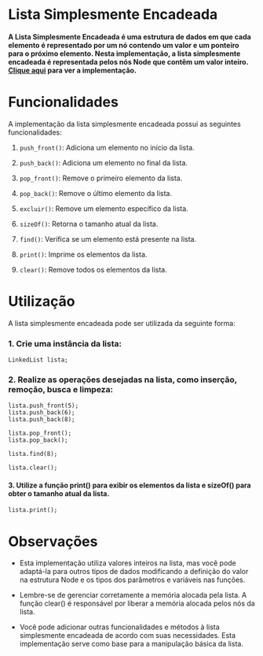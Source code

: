 # Lista Simplesmente Encadeada

#### A Lista Simplesmente Encadeada é uma estrutura de dados em que cada elemento é representado por um nó contendo um valor e um ponteiro para o próximo elemento. Nesta implementação, a lista simplesmente encadeada é representada pelos nós Node que contêm um valor inteiro. [Clique aqui](../linkedList.cpp) para ver a implementação.

# Funcionalidades
A implementação da lista simplesmente encadeada possui as seguintes funcionalidades:

1. `push_front()`: Adiciona um elemento no início da lista.

2. `push_back()`: Adiciona um elemento no final da lista.

3. `pop_front()`: Remove o primeiro elemento da lista.

4. `pop_back()`: Remove o último elemento da lista.

5. `excluir()`: Remove um elemento específico da lista.

6. `sizeOf()`: Retorna o tamanho atual da lista.

7. `find()`: Verifica se um elemento está presente na lista.

8. `print()`: Imprime os elementos da lista.

9. `clear()`: Remove todos os elementos da lista.


# Utilização
A lista simplesmente encadeada pode ser utilizada da seguinte forma:
### 1. Crie uma instância da lista:
```
LinkedList lista;

```
### 2. Realize as operações desejadas na lista, como inserção, remoção, busca e limpeza:
```
lista.push_front(5);
lista.push_back(6);
lista.push_back(8);

lista.pop_front();
lista.pop_back();

lista.find(8);

lista.clear();
```
#### 3. Utilize a função print() para exibir os elementos da lista e sizeOf() para obter o tamanho atual da lista.
```
lista.print();
```

# Observações
- Esta implementação utiliza valores inteiros na lista, mas você pode adaptá-la para outros tipos de dados modificando a definição do valor na estrutura Node e os tipos dos parâmetros e variáveis nas funções.

- Lembre-se de gerenciar corretamente a memória alocada pela lista. A função clear() é responsável por liberar a memória alocada pelos nós da lista.

- Você pode adicionar outras funcionalidades e métodos à lista simplesmente encadeada de acordo com suas necessidades. Esta implementação serve como base para a manipulação básica da lista.